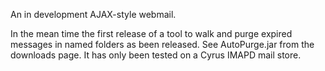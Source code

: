 An in development AJAX-style webmail.

In the mean time the first release of a tool to walk and purge expired messages in named folders as been released. See AutoPurge.jar from the downloads page. It has only been tested on a Cyrus IMAPD mail store.